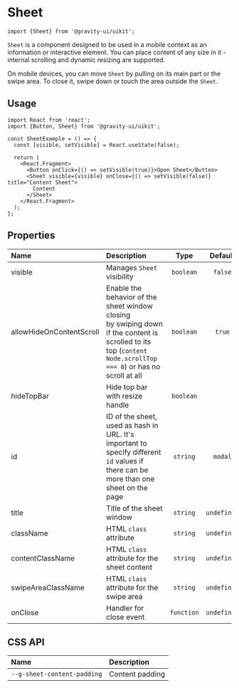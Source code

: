 <!--GITHUB_BLOCK-->

# Sheet

<!--/GITHUB_BLOCK-->

```tsx
import {Sheet} from '@gravity-ui/uikit';
```

`Sheet` is a component designed to be used in a mobile context as an information or interactive element. You can place content of any size in it - internal scrolling and dynamic resizing are supported.

On mobile devices, you can move `Sheet` by pulling on its main part or the swipe area. To close it, swipe down or touch the area outside the `Sheet`.

## Usage

```tsx
import React from 'react';
import {Button, Sheet} from '@gravity-ui/uikit';

const SheetExample = () => {
  const [visible, setVisible] = React.useState(false);

  return (
    <React.Fragment>
      <Button onClick={() => setVisible(true)}>Open Sheet</Button>
      <Sheet visible={visible} onClose={() => setVisible(false)} title="Content Sheet">
        Content
      </Sheet>
    </React.Fragment>
  );
};
```

## Properties

| Name                     | Description                                                                                                                                                    |    Type    |   Default   |
| :----------------------- | :------------------------------------------------------------------------------------------------------------------------------------------------------------- | :--------: | :---------: |
| visible                  | Manages `Sheet` visibility                                                                                                                                     | `boolean`  |   `false`   |
| allowHideOnContentScroll | Enable the behavior of the sheet window closing by swiping down if the content is scrolled to its top (`content Node.scrollTop === 0`) or has no scroll at all | `boolean`  |   `true`    |
| hideTopBar               | Hide top bar with resize handle                                                                                                                                | `boolean`  |             |
| id                       | ID of the sheet, used as hash in URL. It's important to specify different `id` values if there can be more than one sheet on the page                          |  `string`  |   `modal`   |
| title                    | Title of the sheet window                                                                                                                                      |  `string`  | `undefined` |
| className                | HTML `class` attribute                                                                                                                                         |  `string`  | `undefined` |
| contentClassName         | HTML `class` attribute for the sheet content                                                                                                                   |  `string`  | `undefined` |
| swipeAreaClassName       | HTML `class` attribute for the swipe area                                                                                                                      |  `string`  | `undefined` |
| onClose                  | Handler for close event                                                                                                                                        | `function` | `undefined` |

## CSS API

| Name                        | Description     |
| :-------------------------- | :-------------- |
| `--g-sheet-content-padding` | Content padding |
